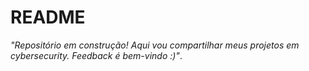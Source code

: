 # README
*"Repositório em construção! Aqui vou compartilhar meus projetos em cybersecurity. Feedback é bem-vindo :)"*.
